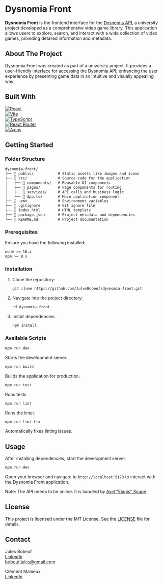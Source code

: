 # Dysnomia Front

**Dysnomia Front** is the frontend interface for the [Dysnomia API](https://m1.dysnomia.studio/swagger/index.html), a university project developed as a comprehensive video game library. This application allows users to explore, search, and interact with a wide collection of video games, providing detailed information and metadata.

## About The Project

Dysnomia Front was created as part of a university project. It provides a user-friendly interface for accessing the Dysnomia API, enhancing the user experience by presenting game data in an intuitive and visually appealing way.

## Built With

[![React](https://img.shields.io/badge/React-20232A?style=for-the-badge&logo=react&logoColor=61DAFB)](https://reactjs.org/)  
[![Vite](https://img.shields.io/badge/Vite-646CFF?style=for-the-badge&logo=vite&logoColor=white)](https://vitejs.dev/)  
[![TypeScript](https://img.shields.io/badge/TypeScript-3178C6?style=for-the-badge&logo=typescript&logoColor=white)](https://www.typescriptlang.org/)  
[![React Router](https://img.shields.io/badge/React_Router-CA4245?style=for-the-badge&logo=react-router&logoColor=white)](https://reactrouter.com/)  
[![Axios](https://img.shields.io/badge/Axios-5A29E4?style=for-the-badge&logo=axios&logoColor=white)](https://axios-http.com/)

## Getting Started

### Folder Structure

```markdown
dysnomia-front/
├── 📁 public/           # Static assets like images and icons
├── 📁 src/              # Source code for the application
│   ├── 📁 components/   # Reusable UI components
│   ├── 📁 pages/        # Page components for routing
│   ├── 📁 services/     # API calls and business logic
│   └── 📄 App.tsx       # Main application component
├── 📄 .env              # Environment variables
├── 📄 .gitignore        # Git ignore file
├── 📄 index.html        # HTML template
├── 📄 package.json      # Project metadata and dependencies
└── 📄 README.md         # Project documentation
```

### Prerequisites

Ensure you have the following installed:

```sh
node >= 16.x
npm >= 8.x
```

### Installation

1. Clone the repository:

   ```sh
   git clone https://github.com/JulesBobeuf/dysnomia-front.git
   ```

2. Navigate into the project directory:

   ```sh
   cd dysnomia-front
   ```

3. Install dependencies:

   ```sh
   npm install
   ```

### Available Scripts

```sh
npm run dev
```
Starts the development server.

```sh
npm run build
```
Builds the application for production.

```sh
npm run test
```
Runs tests.

```sh
npm run lint
```
Runs the linter.

```sh
npm run lint-fix
```
Automatically fixes linting issues.

## Usage

After installing dependencies, start the development server:

```sh
npm run dev
```

Open your browser and navigate to `http://localhost:5173` to interact with the Dysnomia Front application.

Note: The API needs to be online. It is handled by [Axel "Elanis" Soupé](https://github.com/Elanis)

## License

This project is licensed under the MIT License. See the [LICENSE](LICENSE) file for details.

## Contact

Jules Bobeuf  
[LinkedIn](https://www.linkedin.com/in/jules-bobeuf/)  
bobeuf.jules@gmail.com

Clément Mahieux  
[LinkedIn](https://www.linkedin.com/in/cl%C3%A9ment-mahieux-17b72223b/)  
